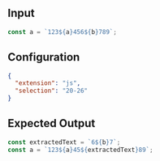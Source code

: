 
## Input
```javascript input
const a = `123${a}456${b}789`;
```

## Configuration
```json configuration
{
  "extension": "js",
  "selection": "20-26"
}
```

## Expected Output
```javascript expected output
const extractedText = `6${b}7`;
const a = `123${a}45${extractedText}89`;
```
